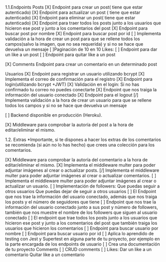 1.1.Endpoints
  Posts
[X] Endpoint para crear un post( tiene que estar autenticado)
[X] Endpoint para actualizar un post ( tiene que estar autenticado)
[X] Endpoint para eliminar un post( tiene que estar autenticado)
[X] Endpoint para traer todos los posts junto a los usuarios que hicieron ese post y junto a los comentarios del post
[X] Endpoint para buscar post por nombre
[X] Endpoint para buscar post por id
[ ] Implementa validación a la hora de crear un post para que se rellene todos los campos(salvo la imagen, que no sea requerida) y si no se hace que devuelva un mensaje
[ ]Paginación de 10 en 10
 Likes:
[ ] Endpoint para dar un like a un post
[ ] Endpoint para quitar like a un post

[X]  Comments
Endpoint para crear un comentario en un determinado post

 Usuarios
[X] Endpoint para registrar un usuario utilizando bcrypt
[X] Implementa el correo de confirmación para el registro
[X] Endpoint para login(utilizando bcrypt +JWT)
[X] Validación en el login:
Si no has confirmado tu correo no puedes conectarte
[X] Endpoint que nos traiga la información del usuario conectado
[X] Endpoint para el logout
[/] Implementa validación a la hora de crear un usuario para que se rellene todos los campos y si no se hace que devuelva un mensaje

[ ] Backend disponible en producción (Heroku).

[X] Middleware para comprobar la autoría del post a la hora de editar/eliminar el mismo.




1.2. Extras
*Importante, si te dispones a hacer los extras de los comentarios se recomienda (si aún no lo has hecho) que crees una colección para los comentarios.

[X] Middleware para comprobar la autoría del comentario a la hora de editar/eliminar el mismo.
[X] Implementa el middleware multer para poder adjuntar imágenes al crear o actualizar posts.
[/] Implementa el middleware multer para poder adjuntar imágenes al crear o actualizar comentarios.
[ ] Implementa el middleware multer para poder adjuntar imágenes al crear o actualizar un usuario.
[ ] Implementación de followers:
Que puedas seguir a otros usuarios
Que puedas dejar de seguir a otros usuarios
[ ] El Endpoint que nos trae la información del usuario conectado, además que nos traiga los posts y el número de seguidores que tiene
[ ] Endpoint que nos trae la información del usuario conectado junto a sus post y número de followers, también que nos muestre el nombre de los followers que siguen al usuario conectado
[ ] El endpoint que trae todos los posts junto a los usuarios que hicieron ese post y junto a los comentarios del post que también traiga los usuarios que hicieron los comentarios
[ ] Endpoint para buscar usuario por nombre
[ ] Endpoint para buscar usuario por id
[ ] Aplica lo aprendido de testing con Jest y Supertest en alguna parte de tu proyecto, por ejemplo en la parte encargada de los endpoints de usuario
[ ] Crea una documentación de tu proyecto
Comments
[ ] CRUD comments
[ ] Likes:
Dar un like a un comentario
Quitar like a un comentario

